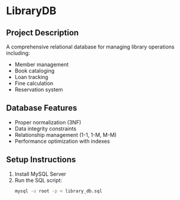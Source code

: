 # LibraryDB

## Project Description
A comprehensive relational database for managing library operations including:
- Member management
- Book cataloging
- Loan tracking
- Fine calculation
- Reservation system

## Database Features
- Proper normalization (3NF)
- Data integrity constraints
- Relationship management (1-1, 1-M, M-M)
- Performance optimization with indexes

## Setup Instructions
1. Install MySQL Server
2. Run the SQL script:
   ```bash
   mysql -u root -p < library_db.sql
